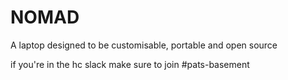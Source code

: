 # NOMAD
A laptop designed to be customisable, portable and open source

if you're in the hc slack make sure to join #pats-basement